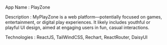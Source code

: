 App Name : PlayZone

Description : MyPlayZone is a web platform—potentially focused on games, entertainment, or digital play experiences. It likely includes youthful or playful UI design, aimed at engaging users in fun, casual interactions.

Technologies : ReactJS, TailWindCSS, Rechart, ReactRouter, DaisyUI
